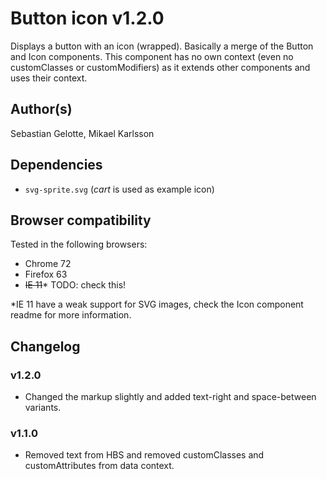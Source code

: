 # Button icon v1.2.0

Displays a button with an icon (wrapped). Basically a merge of the Button and Icon components.
This component has no own context (even no customClasses or customModifiers) as it extends other components and uses their context.

## Author(s)

Sebastian Gelotte,
Mikael Karlsson

## Dependencies

- `svg-sprite.svg` (*cart* is used as example icon)

## Browser compatibility

Tested in the following browsers:

- Chrome 72
- Firefox 63
- ~~IE 11~~* TODO: check this!

*IE 11 have a weak support for SVG images, check the Icon component readme for more information.

## Changelog

### v1.2.0

- Changed the markup slightly and added text-right and space-between variants.

### v1.1.0

- Removed text from HBS and removed customClasses and customAttributes from data context.
